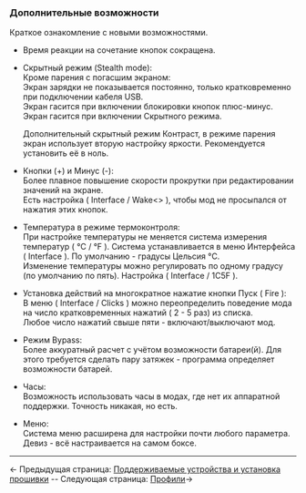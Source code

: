 ### Дополнительные возможности ###
Краткое ознакомление с новыми возможностями.

* Время реакции на сочетание кнопок сокращена.  

* Скрытный режим (Stealth mode):  
  Кроме парения с погасшим экраном:  
  Экран зарядки не показывается постоянно, только кратковременно при подключении кабеля USB.  
  Экран гасится при включении блокировки кнопок плюс-минус.  
  Экран гасится при включении Скрытного режима.

  Дополнительный скрытный режим Контраст, в режиме парения экран использует вторую настройку яркости. Рекомендуется установить её в ноль.

* Кнопки (+) и Минус (-):  
  Более плавное повышение скорости прокрутки при редактировании значений на экране.  
  Есть настройка ( Interface / Wake<> ), чтобы мод не просыпался от нажатия этих кнопок.

* Температура в режиме термоконтроля:  
  При настройке температуры не меняется система измерения температур ( °C / °F ). Система устанавливается в меню Интерфейса ( Interface ). По умолчанию - градусы Цельсия °C.  
  Изменение температуры можно регулировать по одному градусу (по умолчанию по пять). Настройка ( Interface / 1C5F ).

* Установка действий на многократное нажатие кнопки Пуск ( Fire ):  
  В меню ( Interface / Clicks ) можно переопределить поведение мода на число кратковременных нажатий ( 2 - 5 раз) из списка.  
  Любое число нажатий свыше пяти - включают/выключают мод.  

* Режим Bypass:  
  Более аккуратный расчет с учётом возможности батареи(й). Для этого требуется сделать пару затяжек - программа определяет возможности батарей.

* Часы:  
  Возможность использовать часы в модах, где нет их аппаратной поддержки. Точность никакая, но есть.

* Меню:  
  Система меню расширена для настройки почти любого параметра. Девиз - всё настраивается на самом боксе.

-----

← Предыдущая страница: [Поддерживаемые устройства и установка прошивки](usageandcompatibility_ru.md) --  Следующая страница: [Профили](profiles_ru.md)→
